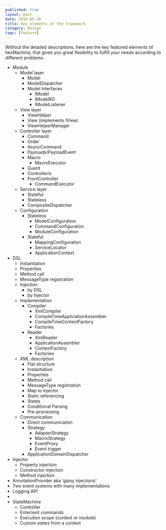 ```yaml
---
published: true
layout: post
date: 2016-05-26
title: Key elements of the framework
category: Design
tags: [feature]
---
```

Without the detailed descriptions, here are the key featured elements of hexMachina, that gives you great flexibility to fulfill your needs according to different problems.

 - Module 
	 - Model layer 
		 - Model 
		 - ModelDispatcher 
		 - Model Interfaces
			 - IModel
			 - IModelRO
			 - IModelListener
	 - View layer
		 - ViewHelper
		 - View (implements IView)
		 - ViewHelperManager
	 - Controller layer 
		 - Command 
		 - Order
		 - AsyncCommand 
		 - Payloads/PayloadEvent
		 - Macro 
			 - MacroExecutor 
		 - Guard
		 - Controller/s
		 - FrontController
			 - CommandExecutor 
	 - Service layer 
		 - Stateful 
		 - Stateless
		 - CompositeDispatcher 
	 - Configuration 
		 - Stateless 
			 - ModelConfiguration
			 - CommandConfiguration 
			 - ModuleConfiguration
		 - Stateful 
			 - MappingConfiguration 
			 - ServiceLocator
			 - ApplicationContext 
 - DSL
	 - Instantiation 
	 - Properties 
	 - Method call 
	 - MessageType registration 
	 - Injection
		 - by DSL 
		 - by Injector 
	- Implementation
		- Compiler
			- XmlCompiler
			- CompileTimeApplicationAssembler
			- CompileTimeContextFactory
			- Factories
		- Reader
			- XmlReader
			- ApplicationAssembler
			- ContextFactory
			- Factories
	 - XML description 
		 - Flat structure 
		 - Instantiation
		 - Properties 
		 - Method call 
		 - MessageType registration 
		 - Map to injector 
		 - Static referencing 
		 - States
		 - Conditional Parsing
		 - Pre-processing
	 - Communication 
		 - Direct communication 
		 - Strategy
			 - AdapterStrategy 
			 - MacroStrategy 
			 - EventProxy
			 - Event trigger
		 - ApplicationDomainDispatcher 
 - Injector
	 - Property injection
	 - Constructor injection
	 - Method injection
 - AnnotationProvider aka 'gipsy injections'
 - Two event systems with many implementations
 - Logging API
 - 
 - StateMachine
 	- Controller
 	- Enter/exit commands
 	- Execution scope (context or module)
 	- Custom states from a context
